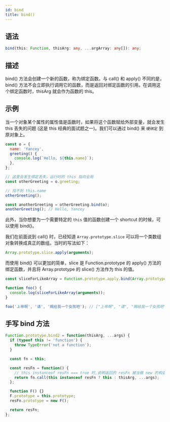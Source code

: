 ```yaml
---
id: bind
title: bind()
---
```


## 语法

```ts
bind(this: Function, thisArg: any, ...argArray: any[]): any;
```

## 描述

bind() 方法会创建一个新的函数，称为绑定函数。与 call() 和 apply() 不同的是，bind() 方法不会立即执行调用它的函数，而是返回对绑定函数的引用。在调用这个绑定函数时，thisArg 就会作为函数的 this。

## 示例

当一个对象某个属性的属性值是函数时，如果将这个函数赋给外部变量，就会发生 this 丢失的问题 (这是 this 经典的面试题之一)。我们可以通过 bind() 来 `硬绑定` 到原对象上。

```js
const o = {
  name: 'Yancey',
  greeting() {
    console.log(`Hello, ${this.name}`);
  },
};

// 这里会发生绑定丢失，运行时的 this 指向全局
const otherGreeting = o.greeting;

// 找不到 this.name
otherGreeting();

const anotherGreeting = otherGreeting.bind(o);
anotherGreeting(); // Hello, Yancey
```

此外，当你想要为一个需要特定的 `this` 值的函数创建一个 shortcut 的时候，可以使用 bind()。

我们在前面说到 call() 时，已经知道 `Array.prototype.slice` 可以将一个类数组对象转换成真正的数组。当时的写法如下：

```js
Array.prototype.slice.apply(arguments);
```

而使用 bind() 可以更加的简单，slice 是 Function.prototype 的 apply() 方法的绑定函数，并且将 Array.prototype 的 slice() 方法作为 this 的值。

```js
const sliceForLikeArray = Function.prototype.apply.bind(Array.prototype.slice);

function foo() {
  console.log(sliceForLikeArray(arguments));
}

foo('上帝啊', '请', '赐给我一个女孩吧'); // ["上帝啊", "请", "赐给我一个女孩吧"]
```

## 手写 bind 方法

```js
Function.prototype.bind2 = function(thisArg, ...args) {
  if (typeof this != 'function') {
    throw TypeError('not a function');
  }

  const fn = this;

  const resFn = function() {
    // this instanceof resFn === true 时,说明返回的 resFn 被当做 new 的构造函数调用
    return fn.call(this instanceof resFn ? this : thisArg, ...args);
  };

  function F() {}
  F.prototype = this.prototype;
  resFn.prototype = new F();

  return resFn;
};
```

